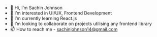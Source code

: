 - 👋 Hi, I’m Sachin Johnson
- 👀 I’m interested in UI/UX, Frontend Development
- 🌱 I’m currently learning React.js
- 💞️ I’m looking to collaborate on projects utilising any frontend library
- 📫 How to reach me - sachinjohnson14@gmail.com

<!---
sachinjohnson14/sachinjohnson14 is a ✨ special ✨ repository because its `README.md` (this file) appears on your GitHub profile.
You can click the Preview link to take a look at your changes.
--->
